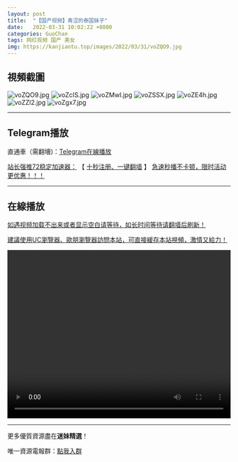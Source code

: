 ```yaml
---
layout: post
title:  "【国产视频】青涩的泰国妹子"
date:   2022-03-31 10:02:22 +0800
categories: GuoChan
tags: 网红视频 国产 美女
img: https://kanjiantu.top/images/2022/03/31/voZQO9.jpg
---
```



## 視頻截圖

![voZQO9.jpg](https://kanjiantu.top/images/2022/03/31/voZQO9.jpg)
![voZcIS.jpg](https://kanjiantu.top/images/2022/03/31/voZcIS.jpg)
![voZMwI.jpg](https://kanjiantu.top/images/2022/03/31/voZMwI.jpg)
![voZSSX.jpg](https://kanjiantu.top/images/2022/03/31/voZSSX.jpg)
![voZE4h.jpg](https://kanjiantu.top/images/2022/03/31/voZE4h.jpg)
![voZZl2.jpg](https://kanjiantu.top/images/2022/03/31/voZZl2.jpg)
![voZgx7.jpg](https://kanjiantu.top/images/2022/03/31/voZgx7.jpg)

* * *
## Telegram播放

直通車（需翻墻)：[Telegram在線播放](https://t.me/mimeijingxuan/241)

<u>站长强推72稳定加速器：</u> 【 [十秒注册、一键翻墙](https://72vpn.xyz/#/register?code=mimei) 】
<u>  急速秒播不卡顿，限时活动更优惠！！！</u>
* * *
## 在線播放
<u>如遇视频加载不出来或者显示空白请等待，如长时间等待请翻墙后刷新！</u>

<u>建議使用UC瀏覽器、歐朋瀏覽器訪問本站，可直接緩存本站視頻，激情又給力！</u>
<center><video src="https://cdn.publer.io/uploads/videos/624491b2db2797794f146c36/1e38d57a2580ed6f3997a9da07f1c425.mp4" width="100%" height="380px" controls="controls"></video></center>

* * *
更多優質資源盡在**迷妹精選**！

唯一資源電報群：[點我入群](https://t.me/mimeijingxuan)


